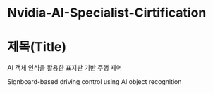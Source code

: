 # Nvidia-AI-Specialist-Cirtification
# 제목(Title)
AI 객체 인식을 활용한 표지판 기반 주행 제어 

Signboard-based driving control using AI object recognition
